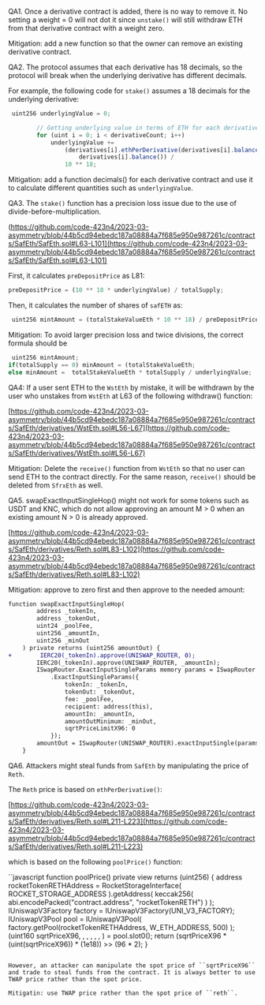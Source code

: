 QA1. Once a derivative contract is added, there is no way to remove it. No setting a weight = 0 will not dot it since ``unstake()`` will still withdraw ETH from that derivative contract with a weight zero.

Mitigation: add a new function so that the owner can remove an existing derivative contract.

QA2. The protocol assumes that each derivative has 18 decimals, so the protocol will break when the underlying derivative has different decimals. 

For example, the following code for ``stake()`` assumes a 18 decimals for the underlying derivative:
```javascript
 uint256 underlyingValue = 0;

        // Getting underlying value in terms of ETH for each derivative
        for (uint i = 0; i < derivativeCount; i++)
            underlyingValue +=
                (derivatives[i].ethPerDerivative(derivatives[i].balance()) *
                    derivatives[i].balance()) /
                10 ** 18;
```

Mitigation: add a function decimals() for each derivative contract and use it to calculate different quantities such as ``underlyingValue``.

QA3. The ``stake()`` function has a precision loss issue due to the use of divide-before-multiplication.

(https://github.com/code-423n4/2023-03-asymmetry/blob/44b5cd94ebedc187a08884a7f685e950e987261c/contracts/SafEth/SafEth.sol#L63-L101](https://github.com/code-423n4/2023-03-asymmetry/blob/44b5cd94ebedc187a08884a7f685e950e987261c/contracts/SafEth/SafEth.sol#L63-L101)

First, it calculates ``preDepositPrice`` as L81:
```javascript
preDepositPrice = (10 ** 18 * underlyingValue) / totalSupply;
```

Then, it calculates the number of shares of ``safETH`` as:
```javascript
 uint256 mintAmount = (totalStakeValueEth * 10 ** 18) / preDepositPrice;
```

Mitigation: 
To avoid larger precision loss and twice divisions, the correct formula should be
```javascript
 uint256 mintAmount;
if(totalSupply == 0) minAmount = (totalStakeValueEth;
else minAmount =  totalStakeValueEth * totalSupply / underlyingValue;
```

QA4: If a user sent ETH to the ``WstEth`` by mistake, it will be withdrawn by the user who unstakes from ``WstEth`` at L63 of the following withdraw() function:

[https://github.com/code-423n4/2023-03-asymmetry/blob/44b5cd94ebedc187a08884a7f685e950e987261c/contracts/SafEth/derivatives/WstEth.sol#L56-L67](https://github.com/code-423n4/2023-03-asymmetry/blob/44b5cd94ebedc187a08884a7f685e950e987261c/contracts/SafEth/derivatives/WstEth.sol#L56-L67)

Mitigation: 
Delete the  ``receive()`` function from ``WstEth`` so that no user can send ETH to the contract directly.
For the same reason, ``receive()`` should be deleted from ``SfrxEth`` as well.

QA5. swapExactInputSingleHop() might not work for some tokens such as 
USDT and KNC, which do not allow approving an amount M > 0 when an existing amount N > 0 is already approved.

[https://github.com/code-423n4/2023-03-asymmetry/blob/44b5cd94ebedc187a08884a7f685e950e987261c/contracts/SafEth/derivatives/Reth.sol#L83-L102](https://github.com/code-423n4/2023-03-asymmetry/blob/44b5cd94ebedc187a08884a7f685e950e987261c/contracts/SafEth/derivatives/Reth.sol#L83-L102)

Mitigation: approve to zero first and then approve to the needed amount:
```diff
function swapExactInputSingleHop(
        address _tokenIn,
        address _tokenOut,
        uint24 _poolFee,
        uint256 _amountIn,
        uint256 _minOut
    ) private returns (uint256 amountOut) {
+        IERC20(_tokenIn).approve(UNISWAP_ROUTER, 0);
        IERC20(_tokenIn).approve(UNISWAP_ROUTER, _amountIn);
        ISwapRouter.ExactInputSingleParams memory params = ISwapRouter
            .ExactInputSingleParams({
                tokenIn: _tokenIn,
                tokenOut: _tokenOut,
                fee: _poolFee,
                recipient: address(this),
                amountIn: _amountIn,
                amountOutMinimum: _minOut,
                sqrtPriceLimitX96: 0
            });
        amountOut = ISwapRouter(UNISWAP_ROUTER).exactInputSingle(params);
    }
```

QA6. Attackers might steal funds from ``SafEth`` by manipulating the price of ``Reth``.

The ``Reth`` price is based on ``ethPerDerivative()``:

[https://github.com/code-423n4/2023-03-asymmetry/blob/44b5cd94ebedc187a08884a7f685e950e987261c/contracts/SafEth/derivatives/Reth.sol#L211-L223](https://github.com/code-423n4/2023-03-asymmetry/blob/44b5cd94ebedc187a08884a7f685e950e987261c/contracts/SafEth/derivatives/Reth.sol#L211-L223)

which is based on the following ``poolPrice()`` function:

``javascript
function poolPrice() private view returns (uint256) {
        address rocketTokenRETHAddress = RocketStorageInterface(
            ROCKET_STORAGE_ADDRESS
        ).getAddress(
                keccak256(
                    abi.encodePacked("contract.address", "rocketTokenRETH")
                )
            );
        IUniswapV3Factory factory = IUniswapV3Factory(UNI_V3_FACTORY);
        IUniswapV3Pool pool = IUniswapV3Pool(
            factory.getPool(rocketTokenRETHAddress, W_ETH_ADDRESS, 500)
        );
        (uint160 sqrtPriceX96, , , , , , ) = pool.slot0();
        return (sqrtPriceX96 * (uint(sqrtPriceX96)) * (1e18)) >> (96 * 2);
    }
```

However, an attacker can manipulate the spot price of ``sqrtPriceX96`` and trade to steal funds from the contract. It is always better to use TWAP price rather than the spot price. 

Mitigatin: use TWAP price rather than the spot price of ``reth``. 
